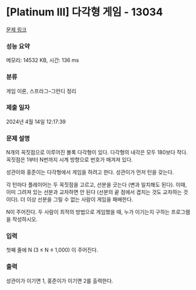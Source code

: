 # [Platinum III] 다각형 게임 - 13034 

[문제 링크](https://www.acmicpc.net/problem/13034) 

### 성능 요약

메모리: 14532 KB, 시간: 136 ms

### 분류

게임 이론, 스프라그–그런디 정리

### 제출 일자

2024년 4월 14일 12:17:39

### 문제 설명

<p>N개의 꼭짓점으로 이루어진 볼록 다각형이 있다. 다각형의 내각은 모두 180보다 작다. 꼭짓점은 1부터 N번까지 시계 방향으로 번호가 매겨져 있다.</p>

<p>성관이와 홍준이는 다각형에서 게임을 하려고 한다. 성관이가 먼저 턴을 갖는다.</p>

<p>각 턴마다 플레이어는 두 꼭짓점을 고르고, 선분을 긋는다 (변과 일치해도 된다). 이때, 이미 그려져 있는 선분과 교차하면 안 된다 (선분의 끝 점에서 겹치는 것도 교차하는 것이다). 더 이상 선분을 그릴 수 없는 사람이 게임을 패배한다.</p>

<p>N이 주어진다. 두 사람이 최적의 방법으로 게임했을 때, 누가 이기는지 구하는 프로그램을 작성하시오.</p>

### 입력 

 <p>첫째 줄에 N (3 ≤ N ≤ 1,000) 이 주어진다.</p>

### 출력 

 <p>성관이가 이기면 1, 홍준이가 이기면 2를 출력한다.</p>

